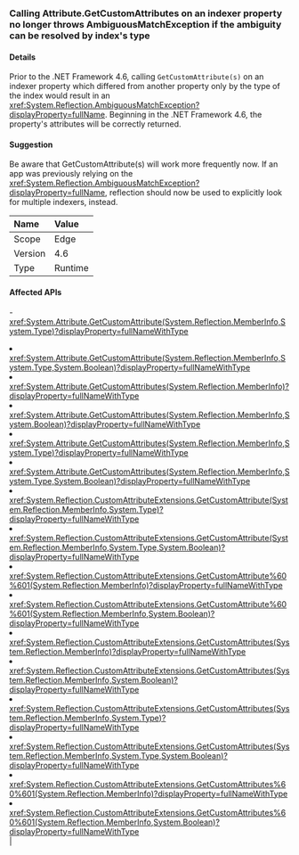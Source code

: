 ### Calling Attribute.GetCustomAttributes on an indexer property no longer throws AmbiguousMatchException if the ambiguity can be resolved by index's type

#### Details

Prior to the .NET Framework 4.6, calling <code>GetCustomAttribute(s)</code> on an indexer property which differed from another property only by the type of the index would result in an <xref:System.Reflection.AmbiguousMatchException?displayProperty=fullName>. Beginning in the .NET Framework 4.6, the property's attributes will be correctly returned.

#### Suggestion

Be aware that GetCustomAttribute(s) will work more frequently now. If an app was previously relying on the <xref:System.Reflection.AmbiguousMatchException?displayProperty=fullName>, reflection should now be used to explicitly look for multiple indexers, instead.

| Name    | Value       |
|:--------|:------------|
| Scope   |Edge|
|Version|4.6|
|Type|Runtime

#### Affected APIs

-<xref:System.Attribute.GetCustomAttribute(System.Reflection.MemberInfo,System.Type)?displayProperty=fullNameWithType></li><li><xref:System.Attribute.GetCustomAttribute(System.Reflection.MemberInfo,System.Type,System.Boolean)?displayProperty=fullNameWithType></li><li><xref:System.Attribute.GetCustomAttributes(System.Reflection.MemberInfo)?displayProperty=fullNameWithType></li><li><xref:System.Attribute.GetCustomAttributes(System.Reflection.MemberInfo,System.Boolean)?displayProperty=fullNameWithType></li><li><xref:System.Attribute.GetCustomAttributes(System.Reflection.MemberInfo,System.Type)?displayProperty=fullNameWithType></li><li><xref:System.Attribute.GetCustomAttributes(System.Reflection.MemberInfo,System.Type,System.Boolean)?displayProperty=fullNameWithType></li><li><xref:System.Reflection.CustomAttributeExtensions.GetCustomAttribute(System.Reflection.MemberInfo,System.Type)?displayProperty=fullNameWithType></li><li><xref:System.Reflection.CustomAttributeExtensions.GetCustomAttribute(System.Reflection.MemberInfo,System.Type,System.Boolean)?displayProperty=fullNameWithType></li><li><xref:System.Reflection.CustomAttributeExtensions.GetCustomAttribute%60%601(System.Reflection.MemberInfo)?displayProperty=fullNameWithType></li><li><xref:System.Reflection.CustomAttributeExtensions.GetCustomAttribute%60%601(System.Reflection.MemberInfo,System.Boolean)?displayProperty=fullNameWithType></li><li><xref:System.Reflection.CustomAttributeExtensions.GetCustomAttributes(System.Reflection.MemberInfo)?displayProperty=fullNameWithType></li><li><xref:System.Reflection.CustomAttributeExtensions.GetCustomAttributes(System.Reflection.MemberInfo,System.Boolean)?displayProperty=fullNameWithType></li><li><xref:System.Reflection.CustomAttributeExtensions.GetCustomAttributes(System.Reflection.MemberInfo,System.Type)?displayProperty=fullNameWithType></li><li><xref:System.Reflection.CustomAttributeExtensions.GetCustomAttributes(System.Reflection.MemberInfo,System.Type,System.Boolean)?displayProperty=fullNameWithType></li><li><xref:System.Reflection.CustomAttributeExtensions.GetCustomAttributes%60%601(System.Reflection.MemberInfo)?displayProperty=fullNameWithType></li><li><xref:System.Reflection.CustomAttributeExtensions.GetCustomAttributes%60%601(System.Reflection.MemberInfo,System.Boolean)?displayProperty=fullNameWithType></li></ul>|
